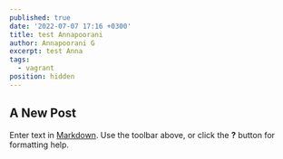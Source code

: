 ```yaml
---
published: true
date: '2022-07-07 17:16 +0300'
title: test Annapoorani
author: Annapoorani G
excerpt: test Anna
tags:
  - vagrant
position: hidden
---
```

## A New Post

Enter text in [Markdown](http://daringfireball.net/projects/markdown/). Use the toolbar above, or click the **?** button for formatting help.
